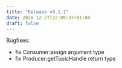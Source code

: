 ```yaml
---
title: "Release v0.1.1"
date: 2020-12-27T22:09:37+01:00
draft: false
---
```

Bugfixes:
- fix Consumer:assign argument type
- fix Producer:getTopicHandle return type


